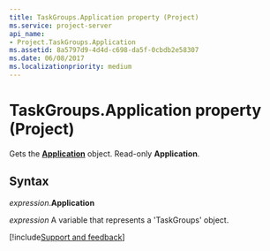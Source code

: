 ```yaml
---
title: TaskGroups.Application property (Project)
ms.service: project-server
api_name:
- Project.TaskGroups.Application
ms.assetid: 8a5797d9-4d4d-c698-da5f-0cbdb2e58307
ms.date: 06/08/2017
ms.localizationpriority: medium
---
```



# TaskGroups.Application property (Project)

Gets the **[Application](Project.Application.md)** object. Read-only **Application**.


## Syntax

_expression_.**Application**

_expression_ A variable that represents a 'TaskGroups' object.

[!include[Support and feedback](~/includes/feedback-boilerplate.md)]